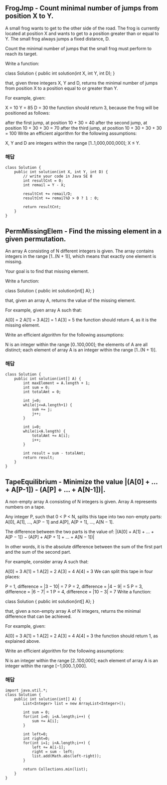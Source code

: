 ## FrogJmp - Count minimal number of jumps from position X to Y.
A small frog wants to get to the other side of the road. The frog is currently located at position X and wants to get to a position greater than or equal to Y. The small frog always jumps a fixed distance, D.

Count the minimal number of jumps that the small frog must perform to reach its target.

Write a function:

class Solution { public int solution(int X, int Y, int D); }

that, given three integers X, Y and D, returns the minimal number of jumps from position X to a position equal to or greater than Y.

For example, given:

  X = 10
  Y = 85
  D = 30
the function should return 3, because the frog will be positioned as follows:

after the first jump, at position 10 + 30 = 40
after the second jump, at position 10 + 30 + 30 = 70
after the third jump, at position 10 + 30 + 30 + 30 = 100
Write an efficient algorithm for the following assumptions:

X, Y and D are integers within the range [1..1,000,000,000];
X ≤ Y.

### 해답
~~~
class Solution {
    public int solution(int X, int Y, int D) {
        // write your code in Java SE 8
        int resultCnt = 0;
        int remail = Y - X;

        resultCnt += remail/D;
        resultCnt += remail%D > 0 ? 1 : 0;

        return resultCnt;
    }
}
~~~

## PermMissingElem - Find the missing element in a given permutation.
An array A consisting of N different integers is given. The array contains integers in the range [1..(N + 1)], which means that exactly one element is missing.

Your goal is to find that missing element.

Write a function:

class Solution { public int solution(int[] A); }

that, given an array A, returns the value of the missing element.

For example, given array A such that:

  A[0] = 2
  A[1] = 3
  A[2] = 1
  A[3] = 5
the function should return 4, as it is the missing element.

Write an efficient algorithm for the following assumptions:

N is an integer within the range [0..100,000];
the elements of A are all distinct;
each element of array A is an integer within the range [1..(N + 1)].

### 해답
~~~
class Solution {
    public int solution(int[] A) {
        int maxElement = A.length + 1;
        int sum = 0;
        int totalAmt = 0;

        int j=0;
        while(j<=A.length+1) {
            sum += j;
            j++;
        }

        int i=0;
        while(i<A.length) {
            totalAmt += A[i];
            i++;
        }

        int result = sum - totalAmt;
        return result;
    }
}
~~~

## TapeEquilibrium - Minimize the value |(A[0] + ... + A[P-1]) - (A[P] + ... + A[N-1])|.
A non-empty array A consisting of N integers is given. Array A represents numbers on a tape.

Any integer P, such that 0 < P < N, splits this tape into two non-empty parts: A[0], A[1], ..., A[P − 1] and A[P], A[P + 1], ..., A[N − 1].

The difference between the two parts is the value of: |(A[0] + A[1] + ... + A[P − 1]) − (A[P] + A[P + 1] + ... + A[N − 1])|

In other words, it is the absolute difference between the sum of the first part and the sum of the second part.

For example, consider array A such that:

  A[0] = 3
  A[1] = 1
  A[2] = 2
  A[3] = 4
  A[4] = 3
We can split this tape in four places:

P = 1, difference = |3 − 10| = 7
P = 2, difference = |4 − 9| = 5
P = 3, difference = |6 − 7| = 1
P = 4, difference = |10 − 3| = 7
Write a function:

class Solution { public int solution(int[] A); }

that, given a non-empty array A of N integers, returns the minimal difference that can be achieved.

For example, given:

  A[0] = 3
  A[1] = 1
  A[2] = 2
  A[3] = 4
  A[4] = 3
the function should return 1, as explained above.

Write an efficient algorithm for the following assumptions:

N is an integer within the range [2..100,000];
each element of array A is an integer within the range [−1,000..1,000].

### 해답
~~~
import java.util.*;
class Solution {
    public int solution(int[] A) {
        List<Integer> list = new ArrayList<Integer>();

        int sum = 0;
        for(int i=0; i<A.length;i++) {
            sum += A[i];
        }

        int left=0;
        int right=0;
        for(int i=1; i<A.length;i++) {
            left += A[i-1];
            right = sum - left;
            list.add(Math.abs(left-right));
        }

        return Collections.min(list);
    }
}
~~~